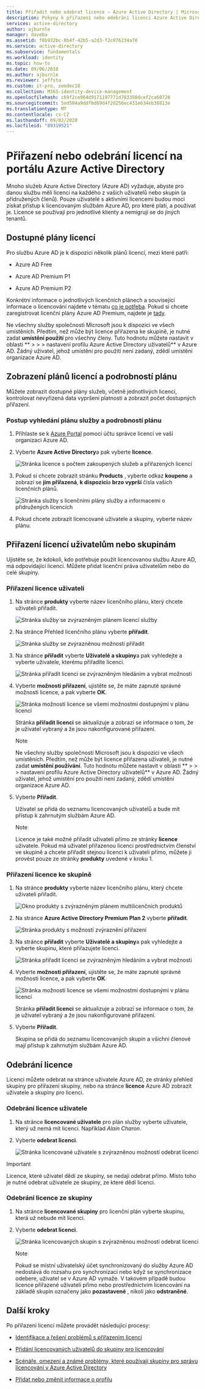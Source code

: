 ```yaml
---
title: Přiřadit nebo odebrat licence – Azure Active Directory | Microsoft Docs
description: Pokyny k přiřazení nebo odebrání licencí Azure Active Directory uživatelům nebo skupinám.
services: active-directory
author: ajburnle
manager: daveba
ms.assetid: f8b932bc-8b4f-42b5-a2d3-f2c076234a78
ms.service: active-directory
ms.subservice: fundamentals
ms.workload: identity
ms.topic: how-to
ms.date: 09/06/2018
ms.author: ajburnle
ms.reviewer: jeffsta
ms.custom: it-pro, seodec18
ms.collection: M365-identity-device-management
ms.openlocfilehash: c69f2ce964d9171197771d783358dcef2ca60726
ms.sourcegitcommit: 5ed504a9ddfbd69d4f2d256ec431e634eb38813e
ms.translationtype: MT
ms.contentlocale: cs-CZ
ms.lasthandoff: 09/02/2020
ms.locfileid: "89319521"
---
```

# <a name="assign-or-remove-licenses-in-the-azure-active-directory-portal"></a>Přiřazení nebo odebrání licencí na portálu Azure Active Directory

Mnoho služeb Azure Active Directory (Azure AD) vyžaduje, abyste pro danou službu měli licenci na každého z vašich uživatelů nebo skupin (a přidružených členů). Pouze uživatelé s aktivními licencemi budou moci získat přístup k licencovaným službám Azure AD, pro které platí, a používat je. Licence se používají pro jednotlivé klienty a nemigrují se do jiných tenantů. 

## <a name="available-license-plans"></a>Dostupné plány licencí

Pro službu Azure AD je k dispozici několik plánů licencí, mezi které patří:

- Azure AD Free

- Azure AD Premium P1

- Azure AD Premium P2

Konkrétní informace o jednotlivých licenčních plánech a související informace o licencování najdete v tématu [co je potřeba](https://azure.microsoft.com/pricing/details/active-directory/). Pokud si chcete zaregistrovat licenční plány Azure AD Premium, najdete je [tady](./active-directory-get-started-premium.md).

Ne všechny služby společnosti Microsoft jsou k dispozici ve všech umístěních. Předtím, než může být licence přiřazena ke skupině, je nutné zadat **umístění použití** pro všechny členy. Tuto hodnotu můžete nastavit v oblasti ** &gt; &gt; &gt; nastavení profilu Azure Active Directory uživatelů** v Azure AD. Žádný uživatel, jehož umístění pro použití není zadaný, zdědí umístění organizace Azure AD.

## <a name="view-license-plans-and-plan-details"></a>Zobrazení plánů licencí a podrobností plánu

Můžete zobrazit dostupné plány služeb, včetně jednotlivých licencí, kontrolovat nevyřízená data vypršení platnosti a zobrazit počet dostupných přiřazení.

### <a name="to-find-your-service-plan-and-plan-details"></a>Postup vyhledání plánu služby a podrobností plánu

1. Přihlaste se k [Azure Portal](https://portal.azure.com/) pomocí účtu správce licencí ve vaší organizaci Azure AD.

1. Vyberte **Azure Active Directory**a pak vyberte **licence**.

    ![Stránka licence s počtem zakoupených služeb a přiřazených licencí](media/license-users-groups/license-details-blade.png)

1. Pokud si chcete zobrazit stránku **Products** , vyberte odkaz **koupeno** a zobrazí se **jim přiřazená**, **k dispozici**a **brzo vyprší** čísla vašich licenčních plánů.

    ![Stránka služby s licenčními plány služby a informacemi o přidružených licencích](media/license-users-groups/license-products-blade-with-products.png)

1. Pokud chcete zobrazit licencované uživatele a skupiny, vyberte název plánu.

## <a name="assign-licenses-to-users-or-groups"></a>Přiřazení licencí uživatelům nebo skupinám

Ujistěte se, že kdokoli, kdo potřebuje použít licencovanou službu Azure AD, má odpovídající licenci. Můžete přidat licenční práva uživatelům nebo do celé skupiny.

### <a name="to-assign-a-license-to-a-user"></a>Přiřazení licence uživateli

1. Na stránce **produkty** vyberte název licenčního plánu, který chcete uživateli přiřadit.

    ![Stránka služby se zvýrazněným plánem licencí služby](media/license-users-groups/license-products-blade-with-product-highlight.png)

1. Na stránce Přehled licenčního plánu vyberte **přiřadit**.

    ![Stránka služby se zvýrazněnou možností přiřadit](media/license-users-groups/license-products-blade-with-assign-option-highlight.png)

1. Na stránce **přiřadit** vyberte **Uživatelé a skupiny**a pak vyhledejte a vyberte uživatele, kterému přiřadíte licenci.

    ![Stránka přiřadit licenci se zvýrazněným hledáním a vybrat možnosti](media/license-users-groups/assign-license-blade-with-highlight.png)

1. Vyberte **možnosti přiřazení**, ujistěte se, že máte zapnuté správné možnosti licence, a pak vyberte **OK**.

    ![Stránka možností licence se všemi možnostmi dostupnými v plánu licencí](media/license-users-groups/license-option-blade-assignments.png)

    Stránka **přiřadit licenci** se aktualizuje a zobrazí se informace o tom, že je uživatel vybraný a že jsou nakonfigurované přiřazení.

    > [!NOTE]
    > Ne všechny služby společnosti Microsoft jsou k dispozici ve všech umístěních. Předtím, než může být licence přiřazena uživateli, je nutné zadat **umístění používání**. Tuto hodnotu můžete nastavit v oblasti ** &gt; &gt; &gt; nastavení profilu Azure Active Directory uživatelů** v Azure AD. Žádný uživatel, jehož umístění pro použití není zadaný, zdědí umístění organizace Azure AD.

1. Vyberte **Přiřadit**.

    Uživatel se přidá do seznamu licencovaných uživatelů a bude mít přístup k zahrnutým službám Azure AD.
    > [!NOTE]
    > Licence je také možné přiřadit uživateli přímo ze stránky **licence** uživatele. Pokud má uživatel přiřazenou licenci prostřednictvím členství ve skupině a chcete přiřadit stejnou licenci k uživateli přímo, můžete ji provést pouze ze stránky **produkty** uvedené v kroku 1.

### <a name="to-assign-a-license-to-a-group"></a>Přiřazení licence ke skupině

1. Na stránce **produkty** vyberte název licenčního plánu, který chcete uživateli přiřadit.

    ![Okno produkty s zvýrazněným plánem multilicenčních produktů](media/license-users-groups/license-products-blade-with-product-highlight.png)

1. Na stránce **Azure Active Directory Premium Plan 2** vyberte **přiřadit**.

    ![Stránka produkty s možností zvýraznění přiřazení](media/license-users-groups/license-products-blade-with-assign-option-highlight.png)

1. Na stránce **přiřadit** vyberte **Uživatelé a skupiny**a pak vyhledejte a vyberte skupinu, které přiřazujete licenci.

    ![Stránka přiřadit licenci se zvýrazněným hledáním a vybrat možnosti](media/license-users-groups/assign-group-license-blade-with-highlight.png)

1. Vyberte **možnosti přiřazení**, ujistěte se, že máte zapnuté správné možnosti licence, a pak vyberte **OK**.

    ![Stránka možností licence se všemi možnostmi dostupnými v plánu licencí](media/license-users-groups/license-option-blade-group-assignments.png)

    Stránka **přiřadit licenci** se aktualizuje a zobrazí se informace o tom, že je uživatel vybraný a že jsou nakonfigurované přiřazení.

1. Vyberte **Přiřadit**.

    Skupina se přidá do seznamu licencovaných skupin a všichni členové mají přístup k zahrnutým službám Azure AD.

## <a name="remove-a-license"></a>Odebrání licence

Licenci můžete odebrat na stránce uživatele Azure AD, ze stránky přehled skupiny pro přiřazení skupiny, nebo na stránce **licence** Azure AD zobrazit uživatele a skupiny pro licenci.

### <a name="to-remove-a-license-from-a-user"></a>Odebrání licence uživatele

1. Na stránce **licencované uživatele** pro plán služby vyberte uživatele, který už nemá mít licenci. Například _Alain Charon_.

1. Vyberte **odebrat licenci**.

    ![Stránka licencované uživatele s zvýrazněnou možností odebrat licenci](media/license-users-groups/license-products-user-blade-with-remove-option-highlight.png)

> [!IMPORTANT]
> Licence, které uživatel dědí ze skupiny, se nedají odebrat přímo. Místo toho je nutné odebrat uživatele ze skupiny, ze které dědí licenci.

### <a name="to-remove-a-license-from-a-group"></a>Odebrání licence ze skupiny

1. Na stránce **licencované skupiny** pro licenční plán vyberte skupinu, která už nebude mít licenci.

1. Vyberte **odebrat licenci**.

    ![Stránka licencovaných skupin s zvýrazněnou možností odebrat licenci](media/license-users-groups/license-products-group-blade-with-remove-option-highlight.png)
    
    > [!NOTE]
    > Pokud se místní uživatelský účet synchronizovaný do služby Azure AD nedostává do rozsahu pro synchronizaci nebo když se synchronizace odebere, uživatel se v Azure AD vymaže. V takovém případě budou licence přiřazené uživateli přímo nebo prostřednictvím licencování na základě skupin označeny jako **pozastavené** , nikoli jako **odstraněné**.

## <a name="next-steps"></a>Další kroky

Po přiřazení licencí můžete provádět následující procesy:

- [Identifikace a řešení problémů s přiřazením licencí](../users-groups-roles/licensing-groups-resolve-problems.md)

- [Přidání licencovaných uživatelů do skupiny pro licencování](../users-groups-roles/licensing-groups-migrate-users.md)

- [Scénáře, omezení a známé problémy, které používají skupiny pro správu licencování v Azure Active Directory](../users-groups-roles/licensing-group-advanced.md)

- [Přidat nebo změnit informace o profilu](active-directory-users-profile-azure-portal.md)